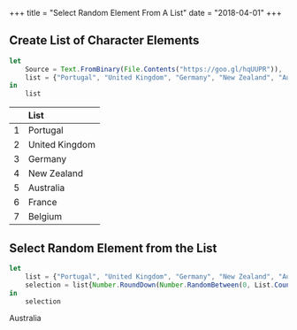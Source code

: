 +++
title = "Select Random Element From A List"
date = "2018-04-01"
+++

## Create List of Character Elements
```javascript
let
    Source = Text.FromBinary(File.Contents("https://goo.gl/hqUUPR")),
    list = {"Portugal", "United Kingdom", "Germany", "New Zealand", "Australia", "Belgium", "France"}
in
    list
```
|    |List 	         
|:---|:--------------
|1	 |Portugal	     
|2	 |United Kingdom
|3	 |Germany
|4   |New Zealand
|5	 |Australia
|6	 |France
|7	 |Belgium

## Select Random Element from the List
```javascript
let
    list = {"Portugal", "United Kingdom", "Germany", "New Zealand", "Australia", "Belgium", "France"},
    selection = list{Number.RoundDown(Number.RandomBetween(0, List.Count(list)))}
in
    selection
```
Australia